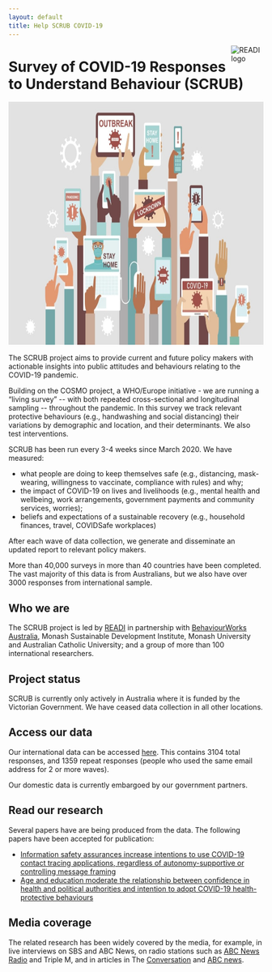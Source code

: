 ```yaml
---
layout: default
title: Help SCRUB COVID-19
---
```


<img src="/assets/noun_Target_804778.png" alt="READI logo" title="READI logo" style="width: 64px; float: right; margin: 0;"> 

# Survey of COVID-19 Responses to Understand Behaviour (SCRUB)
<p align="center">
<img src="/assets/SCRUB%20image.jpg" height="480" width="680">
</p> 

The SCRUB project aims to provide current and future policy makers with actionable insights into public attitudes and behaviours relating to the COVID-19 pandemic.

Building on the COSMO project, a WHO/Europe initiative - we are running a “living survey” -- with both repeated cross-sectional and longitudinal sampling --  throughout the pandemic. In this survey we track relevant protective behaviours (e.g., handwashing and social distancing) their variations by demographic and location, and their determinants. We also test interventions.

SCRUB has been run every 3-4 weeks since March 2020. We have measured:
* what people are doing to keep themselves safe (e.g., distancing, mask-wearing, willingness to vaccinate, compliance with rules) and why; 
* the impact of COVID-19 on lives and livelihoods (e.g., mental health and wellbeing, work arrangements, government payments and community services, worries); 
* beliefs and expectations of a sustainable recovery (e.g., household finances, travel, COVIDSafe workplaces)

After each wave of data collection, we generate and disseminate an updated report to relevant policy makers. 

More than 40,000 surveys in more than 40 countries have been completed. The vast majority of this data is from Australians, but we also have over 3000 responses from international sample.

## Who we are
The SCRUB project is led by [READI](https://www.readiresearch.org/) in partnership with [BehaviourWorks Australia](https://behaviourworksaustralia.org), Monash Sustainable Development Institute, Monash University and Australian Catholic University; and a group of more than 100 international researchers.

## Project status
SCRUB is currently only actively in Australia where it is funded by the Victorian Government. We have ceased data collection in all other locations. 

## Access our data
Our international data can be accessed [here](https://drive.google.com/drive/folders/1OPgolKrjr-49fpJi3kcTPbbLO0qa36bi?usp=sharing). This contains 3104 total responses, and 1359 repeat responses (people who used the same email address for 2 or more waves).

Our domestic data is currently embargoed by our government partners.

## Read our research
Several  papers have are being produced from the data. The following papers have been accepted for publication:
 * [Information safety assurances increase intentions to use COVID-19 contact tracing applications, regardless of autonomy-supportive or controlling message framing](https://www.frontiersin.org/articles/10.3389/fpsyg.2020.591638/full)
 * [Age and education moderate the relationship between confidence in health and political authorities and intention to adopt COVID-19 health-protective behaviours](https://osf.io/cwfx2/download?format=pdf)

## Media coverage
The related research has been widely covered by the media, for example, in live interviews on SBS and ABC News, on radio stations such as [ABC News Radio](https://www.abc.net.au/radio/newsradio/survey-finds-most-australians-with-symptoms-of/12390796) and Triple M, and in articles in The [Conversation](https://theconversation.com/more-australians-are-worried-about-a-recession-and-an-increasingly-selfish-society-than-about-coronavirus-itself-135297) and [ABC news](https://www.abc.net.au/radio/newsradio/survey-finds-most-australians-with-symptoms-of/12390796). 

 
